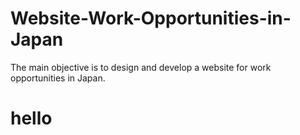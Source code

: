 # Website-Work-Opportunities-in-Japan
The main objective is to design and develop a website for work opportunities in Japan.
<h1>hello</h1>
